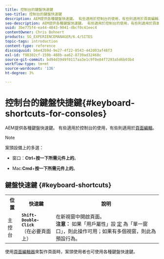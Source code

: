```yaml
---
title: 控制台的鍵盤快速鍵
seo-title: 控制台的鍵盤快速鍵
description: AEM提供各種鍵盤快速鍵。 有些適用於控制台的使用，有些則適用於頁面編輯。
seo-description: AEM提供各種鍵盤快速鍵。 有些適用於控制台的使用，有些則適用於頁面編輯。
uuid: 3be775f4-ea44-4843-9041-dbcf0c41eec4
contentOwner: Chris Bohnert
products: SG_EXPERIENCEMANAGER/6.4/SITES
topic-tags: introduction
content-type: reference
discoiquuid: b6e42b9d-9e27-4f22-8543-442d03af48f3
exl-id: f98302cf-159b-488b-aa62-8739ad32460c
source-git-commit: bd94d3949f0117aa3e1c9f0e84f7293a5d6b03b4
workflow-type: tm+mt
source-wordcount: '136'
ht-degree: 3%

---
```


# 控制台的鍵盤快捷鍵{#keyboard-shortcuts-for-consoles}

AEM提供各種鍵盤快速鍵。 有些適用於控制台的使用，有些則適用於[頁面編輯](/help/sites-classic-ui-authoring/classic-page-author-keyboard-shortcuts.md)。

>[!NOTE]
>
>案頭設備上的多選：
>
>* 窗口：**Ctrl**+**按一下所需元件上的**。
>
>* Mac:**Cmd**+**按一下所需元件上的**。
>



## 鍵盤快速鍵 {#keyboard-shortcuts}

<table> 
 <tbody> 
  <tr> 
   <th>位置</th> 
   <th>快速鍵</th> 
   <th>說明</th> 
  </tr> 
  <tr> 
   <td>主控台</td> 
   <td><strong><code>Shift-Double-Click</code></strong><br /> （在必要頁面上）</td> 
   <td>在新視窗中開啟頁面。<br /> <strong>注意：</strong> 如果「用戶屬性」設 <a href="/help/sites-classic-ui-authoring/author-env-user-props.md">定</a> 為「單一窗口」，則此操作可用；如果有多個視窗，則此為預設行為。</td> 
  </tr> 
 </tbody> 
</table>

使用[頁面編輯器](/help/sites-classic-ui-authoring/classic-page-author-keyboard-shortcuts.md)來製作頁面時，案頭使用者也可使用各種鍵盤快速鍵。
